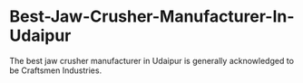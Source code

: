 # Best-Jaw-Crusher-Manufacturer-In-Udaipur
The best jaw crusher manufacturer in Udaipur is generally acknowledged to be Craftsmen Industries.
